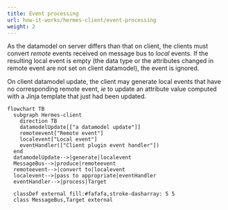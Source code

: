 ```yaml
---
title: Event processing
url: how-it-works/hermes-client/event-processing
weight: 2
---
```


As the datamodel on server differs than that on client, the clients must convert *remote* events received on message bus to *local* events. If the resulting local event is empty (the data type or the attributes changed in remote event are not set on client datamodel), the event is ignored.

On client datamodel update, the client may generate local events that have no corresponding remote event, *ie* to update an attribute value computed with a Jinja template that just had been updated.

``` mermaid
flowchart TB
  subgraph Hermes-client
    direction TB
    datamodelUpdate[["a datamodel update"]]
    remoteevent["Remote event"]
    localevent["Local event"]
    eventHandler(["Client plugin event handler"])
  end
  datamodelUpdate-->|generate|localevent
  MessageBus-->|produce|remoteevent
  remoteevent-->|convert to|localevent
  localevent-->|pass to appropriate|eventHandler
  eventHandler-->|process|Target

  classDef external fill:#fafafa,stroke-dasharray: 5 5
  class MessageBus,Target external
```
